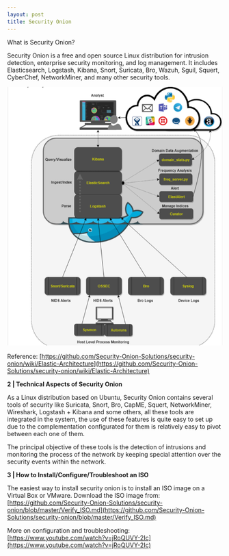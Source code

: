 ```yaml
---
layout: post
title: Security Onion
---
```



What is Security Onion? 

Security Onion is a free and open source Linux distribution for intrusion detection, enterprise security monitoring, and log management. It includes Elasticsearch, Logstash, Kibana, Snort, Suricata, Bro, Wazuh, Sguil, Squert, CyberChef, NetworkMiner, and many other security tools.


![](/images/2020-1-28-so/1.png)


Reference: [https://github.com/Security-Onion-Solutions/security-onion/wiki/Elastic-Architecture](https://github.com/Security-Onion-Solutions/security-onion/wiki/Elastic-Architecture)


**2 | Technical Aspects of Security Onion**

As a Linux distribution based on Ubuntu, Security Onion contains several tools of security like Suricata, Snort, Bro, CapME, Squert, NetworkMiner, Wireshark, Logstash + Kibana and some others, all these tools are integrated in the system, the use of these features is quite easy to set up due to the complementation configurated for them is relatively easy to pivot between each one of them.

The principal objective of these tools is the detection of intrusions and monitoring the process of the network by keeping special attention over the security events within the network. 

**3 | How to Install/Configure/Troubleshoot an ISO**

The easiest way to install security onion is to install an ISO image on a Virtual Box or VMware. Download the ISO image from:
[https://github.com/Security-Onion-Solutions/security-onion/blob/master/Verify_ISO.md](https://github.com/Security-Onion-Solutions/security-onion/blob/master/Verify_ISO.md)


More on configuration and troubleshooting: [https://www.youtube.com/watch?v=jRoQUVY-2Ic](https://www.youtube.com/watch?v=jRoQUVY-2Ic)

